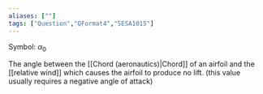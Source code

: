 ```yaml
---
aliases: [""]
tags: ["Question","QFormat4","SESA1015"]
---
```

Symbol: $\alpha_0$

The angle between the [[Chord (aeronautics)|Chord]] of an airfoil and the [[relative wind]] which causes the airfoil to produce no lift. (this value usually requires a negative angle of attack)